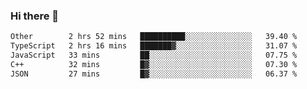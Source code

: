 ### Hi there 👋

<!--
**WShiBin/WShiBin** is a ✨ _special_ ✨ repository because its `README.md` (this file) appears on your GitHub profile.

Here are some ideas to get you started:

- 🔭 I’m currently working on ...
- 🌱 I’m currently learning ...
- 👯 I’m looking to collaborate on ...
- 🤔 I’m looking for help with ...
- 💬 Ask me about ...
- 📫 How to reach me: ...
- 😄 Pronouns: ...
- ⚡ Fun fact: ...
-->

<!--START_SECTION:waka-->

```txt
Other        2 hrs 52 mins   ██████████░░░░░░░░░░░░░░░   39.40 %
TypeScript   2 hrs 16 mins   ███████▓░░░░░░░░░░░░░░░░░   31.07 %
JavaScript   33 mins         ██░░░░░░░░░░░░░░░░░░░░░░░   07.75 %
C++          32 mins         █▓░░░░░░░░░░░░░░░░░░░░░░░   07.30 %
JSON         27 mins         █▓░░░░░░░░░░░░░░░░░░░░░░░   06.37 %
```

<!--END_SECTION:waka-->
